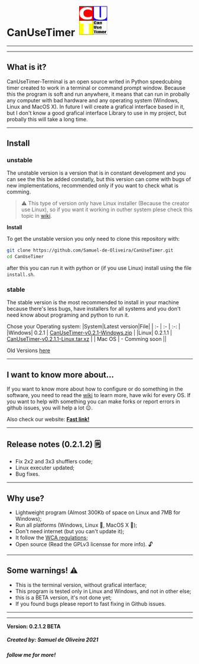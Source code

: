 # CanUseTimer ![Logo](Images/CanUseTimerLogo.png)

---
---
## What is it?
CanUseTimer-Terminal is an open source writed in Python speedcubing
timer created to work in a terminal or command prompt window. Because 
this the program is soft and run anywhere, it means that can run in 
probally any computer with bad hardware and any operating system
(Windows, Linux and MacOS X). In future I will create a grafical
interface based in it, but I don't know a good grafical interface
Library to use in my project, but probally this will take a long
time.

---
## Install
### unstable
The unstable version is a version that is in constant development
and you can see the this be added constatly, but this version can
come with bugs of new implementations, recommended only if you want
to check what is comming.

> :warning: This type of version only have Linux installer (Because
the creator use Linux), so if you want it working in outher system
plese check this topic in [wiki](https://github.com/Samuel-de-Oliveira/CanUseTimer/wiki#python).

**Install**

To get the unstable version you only need to clone this repository
with:

```sh
git clone https://github.com/Samuel-de-Oliveira/CanUseTimer.git
cd CanUseTimer
```
after this you can run it with python or (if you use Linux) install
using the file `install.sh`.

### stable
The stable version is the most recommended to install in your machine
because there's less bugs, have installers for all systems and you
don't need know about programing and python to run it.

Chose your Operating system:
|System|Latest version|File|
| :- | :- | :-: |
|Windows| 0.2.1 | [CanUseTimer-v0.2.1-Windows.zip](https://github.com/Samuel-de-Oliveira/CanUseTimer/releases/download/0.2.1/CanUseTimer-v0.2.1-Windows.zip) |
|Linux| 0.2.1.1 | [CanUseTimer-v0.2.1.1-Linux.tar.xz](https://github.com/Samuel-de-Oliveira/CanUseTimer/releases/download/0.2.1.1/CanUseTimer-v0.2.1.1-Linux.tar.xz) |
| Mac OS | - Comming soon ||

Old Versions [here](https://github.com/Samuel-de-Oliveira/CanUseTimer/releases/)

---
## I want to know more about...
If you want to know more about how to configure or do something in the
software, you need to read the [wiki](https://github.com/samuel-de-oliveira/CanUseTimer/wiki)
to learn more, have wiki for every OS. If you want to help with something
you can make forks or report errors in github issues, you will help a
lot :wink:.

Also check our website: [**Fast link!**](https://samuel-de-oliveira.github.io/CanUseTimer-Web/)

---
## Release notes (0.2.1.2) 🗒️
- Fix 2x2 and 3x3 shufflers code;
- Linux executer updated;
- Bug fixes.

---
## Why use?
- Lightweight program (Almost 300Kb of space on Linux and 7MB for Windows);
- Run all platforms (Windows, Linux :penguin:, MacOS X 🍎);
- Don't need internet (but you can't update it);
- It follow the [WCA regulations](https://www.worldcubeassociation.org/regulations/);
- Open source (Read the GPLv3 licensse for more info). 🔓 

---
## Some warnings! ⚠️
- This is the terminal version, without grafical interface;
- This program is tested only in Linux and Windows, and not in other else;
- this is a BETA version, it's not done yet;
- If you found bugs please report to fast fixing in Github issues.

---
---
**Version: 0.2.1.2 BETA**

##### Created by: *Samuel de Oliveira 2021*
##### follow me for more!
